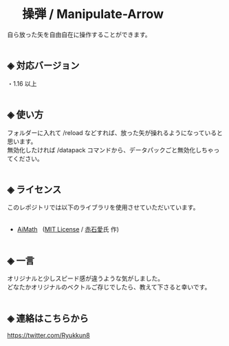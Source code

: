 # &nbsp;　操弾 / Manipulate-Arrow
自ら放った矢を自由自在に操作することができます。<br><br>

## ◈ 対応バージョン<br>
  ・1.16 以上<br><br>
  
## ◈ 使い方
フォルダーに入れて /reload などすれば、放った矢が操れるようになっていると思います。<br>
無効化したければ /datapack コマンドから、データパックごと無効化しちゃってください。<br><br>

## ◈ ライセンス
このレポジトリでは以下のライブラリを使用させていただいています。<br><br>
 - [AiMath](https://github.com/Ai-Akaishi/AiMath) &nbsp; ([MIT License](Other-License/AiMath-LICENSE) / [赤石愛](https://twitter.com/AiAkaishi)氏 作)<br><br>

## ◈ 一言
オリジナルと少しスピード感が違うような気がしました。<br>
どなたかオリジナルのベクトルご存じでしたら、教えて下さると幸いです。<br><br>

## ◈ 連絡はこちらから
https://twitter.com/Ryukkun8
